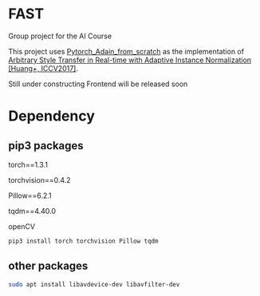 # FAST
Group project for the AI Course

This project uses [Pytorch_Adain_from_scratch](https://github.com/irasin/Pytorch_Adain_from_scratch) as the implementation of [Arbitrary Style Transfer in Real-time with Adaptive Instance Normalization [Huang+, ICCV2017]](http://openaccess.thecvf.com/content_ICCV_2017/papers/Huang_Arbitrary_Style_Transfer_ICCV_2017_paper.pdf).

Still under constructing
Frontend will be released soon

# Dependency

## pip3 packages
torch==1.3.1

torchvision==0.4.2

Pillow==6.2.1

tqdm==4.40.0

openCV

``` bash
pip3 install torch torchvision Pillow tqdm
```

## other packages
``` bash
sudo apt install libavdevice-dev libavfilter-dev
```
